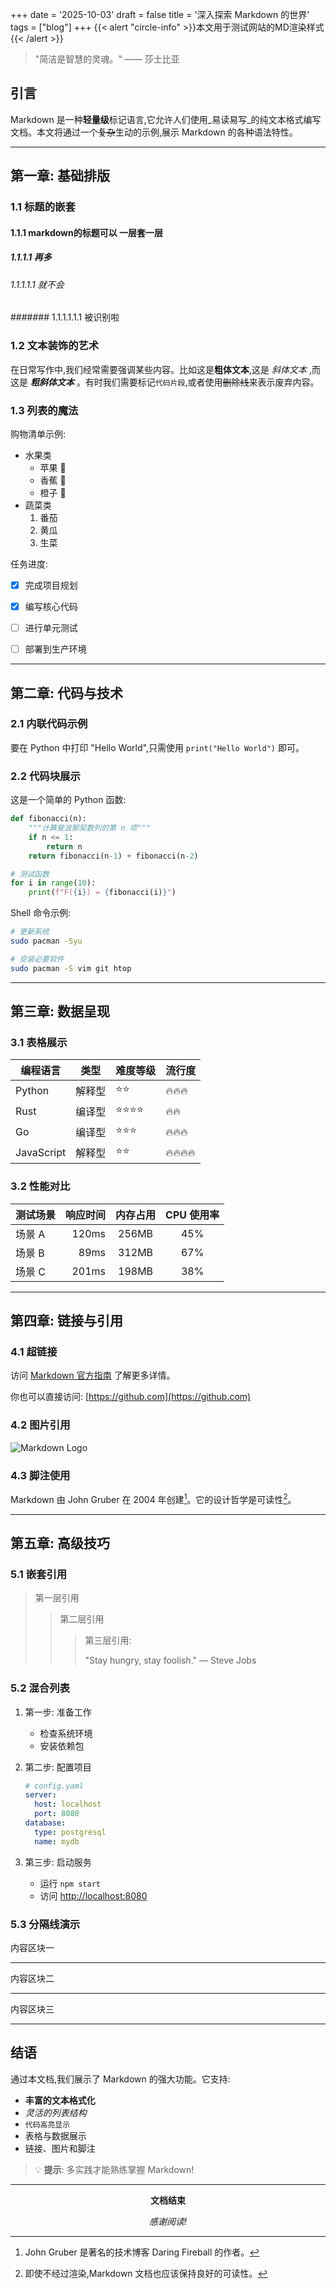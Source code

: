 +++
date = '2025-10-03'
draft = false
title = '深入探索 Markdown 的世界'
tags = ["blog"]
+++
{{< alert "circle-info" >}}本文用于测试网站的MD渲染样式{{< /alert  >}}
> "简洁是智慧的灵魂。" —— 莎士比亚

## 引言

Markdown 是一种**轻量级**标记语言,它允许人们使用_易读易写_的纯文本格式编写文档。本文将通过一个~~复杂~~生动的示例,展示 Markdown 的各种语法特性。

---

## 第一章: 基础排版

### 1.1 标题的嵌套

#### 1.1.1 markdown的标题可以 一层套一层

##### 1.1.1.1 再多

###### 1.1.1.1.1 就不会

####### 1.1.1.1.1.1 被识别啦

### 1.2 文本装饰的艺术

在日常写作中,我们经常需要强调某些内容。比如这是**粗体文本**,这是 _斜体文本_ ,而这是 _**粗斜体文本**_ 。有时我们需要标记`代码片段`,或者使用~~删除线~~来表示废弃内容。

### 1.3 列表的魔法

购物清单示例:

- 水果类
    - 苹果 🍎
    - 香蕉 🍌
    - 橙子 🍊
- 蔬菜类
    1. 番茄
    2. 黄瓜
    3. 生菜

任务进度:

- [x] 完成项目规划
- [x] 编写核心代码
- [ ] 进行单元测试
- [ ] 部署到生产环境



---

## 第二章: 代码与技术

### 2.1 内联代码示例

要在 Python 中打印 "Hello World",只需使用 `print("Hello World")` 即可。

### 2.2 代码块展示

这是一个简单的 Python 函数:

```python
def fibonacci(n):
    """计算斐波那契数列的第 n 项"""
    if n <= 1:
        return n
    return fibonacci(n-1) + fibonacci(n-2)

# 测试函数
for i in range(10):
    print(f"F({i}) = {fibonacci(i)}")
```

Shell 命令示例:

```bash
# 更新系统
sudo pacman -Syu

# 安装必要软件
sudo pacman -S vim git htop
```

---

## 第三章: 数据呈现

### 3.1 表格展示

|编程语言|类型|难度等级|流行度|
|---|---|---|---|
|Python|解释型|⭐⭐|🔥🔥🔥|
|Rust|编译型|⭐⭐⭐⭐|🔥🔥|
|Go|编译型|⭐⭐⭐|🔥🔥🔥|
|JavaScript|解释型|⭐⭐|🔥🔥🔥🔥|

### 3.2 性能对比

|测试场景|响应时间|内存占用|CPU 使用率|
|:--|--:|:-:|:-:|
|场景 A|120ms|256MB|45%|
|场景 B|89ms|312MB|67%|
|场景 C|201ms|198MB|38%|

---

## 第四章: 链接与引用

### 4.1 超链接

访问 [Markdown 官方指南](https://www.markdownguide.org/) 了解更多详情。

你也可以直接访问: [https://github.com](https://github.com)

### 4.2 图片引用

![Markdown Logo](https://markdown-here.com/img/icon256.png)

### 4.3 脚注使用

Markdown 由 John Gruber 在 2004 年创建[^1]。它的设计哲学是可读性[^2]。

[^1]: John Gruber 是著名的技术博客 Daring Fireball 的作者。
[^2]: 即使不经过渲染,Markdown 文档也应该保持良好的可读性。

---

## 第五章: 高级技巧

### 5.1 嵌套引用

> 第一层引用
> 
> > 第二层引用
> > 
> > > 第三层引用:
> > > 
> > > "Stay hungry, stay foolish." — Steve Jobs

### 5.2 混合列表

1. 第一步: 准备工作
    
    - 检查系统环境
    - 安装依赖包
2. 第二步: 配置项目
    
    ```yaml
    # config.yaml
    server:
      host: localhost
      port: 8080
    database:
      type: postgresql
      name: mydb
    ```
    
3. 第三步: 启动服务
    
    - 运行 `npm start`
    - 访问 [http://localhost:8080](http://localhost:8080)

### 5.3 分隔线演示

内容区块一

---

内容区块二

---

内容区块三

---

## 结语

通过本文档,我们展示了 Markdown 的强大功能。它支持:

- **丰富的文本格式化**
- _灵活的列表结构_
- `代码高亮显示`
- 表格与数据展示
- 链接、图片和脚注

> 💡 **提示**: 多实践才能熟练掌握 Markdown!

---

<div align="center">

**文档结束**

_感谢阅读!_


</div>